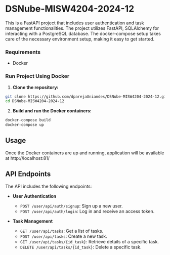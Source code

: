 # DSNube-MISW4204-2024-12

This is a FastAPI project that includes user authentication and task management functionalities. The project utilizes FastAPI, SQLAlchemy for interacting with a PostgreSQL database. The docker-compose setup takes care of the necessary environment setup, making it easy to get started.

### Requirements

- Docker

### Run Project Using Docker

1. **Clone the repository:**
```bash
git clone https://github.com/dparejaUniandes/DSNube-MISW4204-2024-12.git
cd DSNube-MISW4204-2024-12
```

2. **Build and run the Docker containers:**
```bash
docker-compose build
docker-compose up
```

## Usage

Once the Docker containers are up and running, application will be available at http://localhost:81/

## API Endpoints

The API includes the following endpoints:

- **User Authentication**
    - `POST /user/api/auth/signup`: Sign up a new user.
    - `POST /user/api/auth/login`: Log in and receive an access token.

- **Task Management**
    - `GET /user/api/tasks`: Get a list of tasks.
    - `POST /user/api/tasks`: Create a new task.
    - `GET /user/api/tasks/{id_task}`: Retrieve details of a specific task.
    - `DELETE /user/api/tasks/{id_task}`: Delete a specific task.
